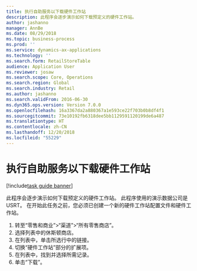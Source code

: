 ```yaml
---
title: 执行自助服务以下载硬件工作站
description: 此程序会逐步演示如何下载预定义的硬件工作站。
author: jashanno
manager: AnnBe
ms.date: 08/29/2018
ms.topic: business-process
ms.prod: ''
ms.service: dynamics-ax-applications
ms.technology: ''
ms.search.form: RetailStoreTable
audience: Application User
ms.reviewer: josaw
ms.search.scope: Core, Operations
ms.search.region: Global
ms.search.industry: Retail
ms.author: jashanno
ms.search.validFrom: 2016-06-30
ms.dyn365.ops.version: Version 7.0.0
ms.openlocfilehash: 16a3367da2a880367a1e593ce22f703b0b8df4f1
ms.sourcegitcommit: 73e10192fb6318dee5bb1129591120199de6a487
ms.translationtype: HT
ms.contentlocale: zh-CN
ms.lasthandoff: 12/20/2018
ms.locfileid: "55229"
---
```

# <a name="perform-self-service-to-download-hardware-station"></a>执行自助服务以下载硬件工作站

[!include[task guide banner](../includes/task-guide-banner.md)]

此程序会逐步演示如何下载预定义的硬件工作站。 此程序使用的演示数据公司是 USRT。 在开始此任务之前，您必须已创建一个新的硬件工作站配置文件和硬件工作站。

1. 转至“零售和商业”>“渠道”>“所有零售商店”。
2. 选择列表中的休斯顿商店。
3. 在列表中，单击所选行中的链接。
4. 切换“硬件工作站”部分的扩展项。
5. 在列表中，找到并选择所需记录。
6. 单击“下载”。

